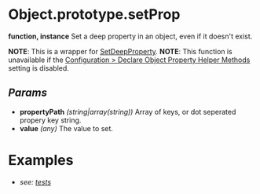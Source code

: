 # Object.prototype.setProp
**function, instance**
Set a deep property in an object, even if it doesn't exist.

**NOTE**: This is a wrapper for [SetDeepProperty](../MetaScryApi/Static%20Object%20Property%20Helpers/SetDeepProperty.md).
**NOTE**: This function is unavailable if the [Configuration > Declare Object Property Helper Methods](../../../../Configuration.md) setting is disabled.
## *Params*
- **propertyPath** *(string|array(string))* Array of keys, or dot seperated propery key string.
- **value** *(any)* The value to set.
# Examples
- *see: [tests](https://github.com/Meep-Tech/obsidian-metadata-api-plugin/blob/master/tests/function%20Object.prototype.setProp/test.md)*